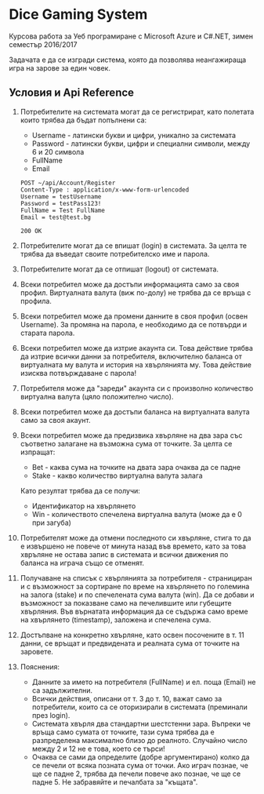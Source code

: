 # Dice Gaming System
Курсова работа за Уеб програмиране с Microsoft Azure и C#.NET, зимен семестър 2016/2017

Задачата е да се изгради система, която да позволява неангажираща игра на зарове за един човек.

## Условия и Api Reference
1. Потребителите на системата могат да се регистрират, като полетата които трябва да бъдат попълнени са:
    - Username - латински букви и цифри, уникално за системата
    - Password - латински букви, цифри и специални символи, между 6 и 20 символа
    - FullName
    - Email

    ```
    POST ~/api/Account/Register
    Content-Type : application/x-www-form-urlencoded
    Username = testUsername
    Password = testPass123!
    FullName = Test FullName
    Email = test@test.bg
    
    200 OK
    ```

2. Потребителите могат да се впишат (login) в системата. За целта те трябва да въведат своите потребителско име и парола.

3. Потребителите могат да се отпишат (logout) от системата.
4. Всеки потребител може да достъпи информацията само за своя профил. Виртуалната валута (виж по-долу) не трябва да се връща с профила.
5. Всеки потребител може да промени данните в своя профил (освен Username). За промяна на парола, е необходимо да се потвърди и старата парола.
6. Всеки потребител може да изтрие акаунта си. Това действие трябва да изтрие всички данни за потребителя, включително баланса от виртуалната му валута и история на хвърлянията му. Това действие изисква потвърждаване с парола!
7. Потребителя може да "зареди" акаунта си с произволно количество виртуална валута (цяло положително число).
8. Всеки потребител може да достъпи баланса на виртуалната валута само за своя акаунт.
9. Всеки потребител може да предизвика хвърляне на два зара със съответно залагане на възможна сума от точките. За целта се изпращат:
    - Bet - каква сума на точките на двата зара очаква да се падне
    - Stake - какво количество виртуална валута залага
    
    Като резултат трябва да се получи:
    - Идентификатор на хвърлянето
    - Win - количеството спечелена виртуална валута (може да е 0 при загуба)
10. Потребителят може да отмени последното си хвърляне, стига то да е извършено не повече от минута назад във времето, като за това хвръляне не остава запис в системата и всички движения по баланса на играча също се отменят.
11. Получаване на списък с хвърлянията за потребителя - странициран и с възможност за сортиране по време на хвърлянето по големина на залога (stake) и по спечелената сума валута (win). Да се добави и възможност за показване само на печелившите или губещите хвърляния. Във върнатата информация да се съдържа само време на хвърлянето (timestamp), заложена и спечелена сума.
12. Достъпване на конкретно хвърляне, като освен посочените в т. 11 данни, се връщат и предвидената и реалната сума от точките на заровете.

13. Пояснения:
    - Данните за името на потребителя (FullName) и ел. поща (Email) не са задължителни.
    - Всички действия, описани от т. 3 до т. 10, важат само за потребители, които са се оторизирали в системата (преминали през login).
    - Системата хвърля два стандартни шестстенни зара. Въпреки че връща само сумата от точките, тази сума трябва да е разпределена максимално близо до реалното. Случайно число между 2 и 12 не е това, което се търси!
    - Очаква се сами да определите (добре аргументирано) колко да се печели от всяка позната сума от точки. Ако играч познае, че ще се падне 2, трябва да печели повече ако познае, че ще се падне 5. Не забравяйте и печалбата за "къщата".
    
     

